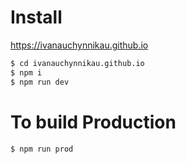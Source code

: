 # Install

https://ivanauchynnikau.github.io       

```bash
$ cd ivanauchynnikau.github.io
$ npm i
$ npm run dev
```

# To build Production

```bash
$ npm run prod
```

